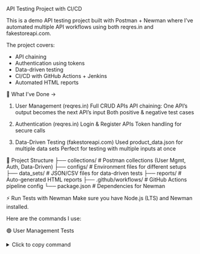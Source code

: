 API Testing Project with CI/CD

This is a demo API testing project built with Postman + Newman where I’ve automated multiple API workflows using both reqres.in and fakestoreapi.com.

The project covers:
* API chaining
* Authentication using tokens
* Data-driven testing
* CI/CD with GitHub Actions + Jenkins
* Automated HTML reports

🔹 What I’ve Done ->
1. User Management (reqres.in)
Full CRUD APIs
API chaining: One API’s output becomes the next API’s input
Both positive & negative test cases

2. Authentication (reqres.in)
Login & Register APIs
Token handling for secure calls

3. Data-Driven Testing (fakestoreapi.com)
Used product_data.json for multiple data sets
Perfect for testing with multiple inputs at once


📂 Project Structure
├── collections/          # Postman collections (User Mgmt, Auth, Data-Driven)
├── configs/              # Environment files for different setups
├── data_sets/            # JSON/CSV files for data-driven tests
├── reports/              # Auto-generated HTML reports
├── .github/workflows/    # GitHub Actions pipeline config
└── package.json          # Dependencies for Newman


⚡ Run Tests with Newman
Make sure you have Node.js (LTS) and Newman installed.

Here are the commands I use:

🟢 User Management Tests
<details> <summary>Click to copy command</summary>
newman run collections/01_User_Management.postman_collection.json \
  -e configs/qa_env.postman_environment.json \
  -r htmlextra \
  --reporter-htmlextra-export reports/User_Management_Test_Report.html \
  --reporter-htmlextra-browserTitle "User Management Test Report" \
  --reporter-htmlextra-title "User Management API Test Summary"

🟢 Authentication Tests
<details> <summary>Click to copy command</summary>
newman run collections/02_Authentication.postman_collection.json \
  -e configs/qa_env.postman_environment.json \
  -r htmlextra \
  --reporter-htmlextra-export reports/Authentication_Test_Report.html \
  --reporter-htmlextra-browserTitle "Authentication Test Report" \
  --reporter-htmlextra-title "Authentication API Test Summary"

🟢 Data-Driven Tests
<details> <summary>Click to copy command</summary>
  newman run collections/03_Data_Driven.postman_collection.json \
  -e configs/qa_env.postman_environment.json \
  -d data_sets/product_data.json \
  -r htmlextra \
  --reporter-htmlextra-export reports/Data_Driven_Test_Report.html \
  --reporter-htmlextra-browserTitle "Data Driven Test Report" \
  --reporter-htmlextra-title "Data Driven API Test Summary"



  ⚙️ CI/CD Integration
  
GitHub Actions
Runs all tests automatically on push or pull request
Generates HTML reports as artifacts
Uses the latest Node.js LTS for reliability

Jenkins (Local)
Added for local CI/CD learning
Same tests, triggered manually


📊 Test Coverage
User Management: CRUD + chaining
Authentication: Login, Register, Token handling
Data-Driven: Multiple product data sets with fakestoreapi.com
Edge Cases: Negative and boundary testing

📜 Reports
All tests generate HTML reports
Easy to read with summary + detailed view

![GitHub Workflow Status](https://img.shields.io/github/actions/workflow/status/Mukto110/postman-user-management-api/api-tests.yml?branch=main)
![Newman Tests](https://img.shields.io/badge/Newman-Tests-blue)
![Reports](https://img.shields.io/badge/Reports-HTML-success)

🚩 Next Plans
Add API mocking for custom scenarios
Run tests in parallel for faster feedback

This project is a simple but complete demo of how to do real-world API testing with automation + CI/CD pipelines.
